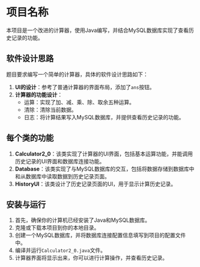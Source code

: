 
# 项目名称

本项目是一个改进的计算器，使用Java编写，并结合MySQL数据库实现了查看历史记录的功能。

## 软件设计思路

题目要求编写一个简单的计算器，具体的软件设计思路如下：

1. **UI的设计**：参考了普通计算器的界面布局，添加了`ans`按钮。
2. **计算器的功能设计**：
    - 运算：实现了加、减、乘、除、取余五种运算。
    - 清除：清除当前数据。
    - 日志：将计算结果写入MySQL数据库，并提供查看历史记录的功能。

## 每个类的功能

1. **Calculator2_0**：该类实现了计算器的UI界面，包括基本运算功能，并能调用历史记录的UI界面和数据库连接功能。
2. **Database**：该类实现了与MySQL数据库的交互，包括将数据存储到数据库中和从数据库中读取数据到历史记录页面。
3. **HistoryUI**：该类设计了历史记录页面的UI，用于显示计算历史记录。

## 安装与运行

1. 首先，确保你的计算机已经安装了Java和MySQL数据库。
2. 克隆或下载本项目到你的本地目录。
3. 创建一个MySQL数据库，并将数据库连接配置信息填写到项目的配置文件中。
4. 编译并运行`Calculator2_0.java`文件。
5. 计算器界面将显示出来，你可以进行计算操作，并查看历史记录。
